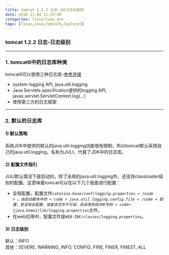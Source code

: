 ```yaml
---
title: tomcat 1.2.2 日志-JULI日志级别
date: 2016-11-04 11:24:00
categories: linux/java_env
tags: [linux,java,tomcat6,loglevel]
---
```

### tomcat 1.2.2 日志-日志级别

---

### 1. tomcat6中的日志库种类
tomcat6可以使用三种日志库-[参考连接](http://tomcat.apache.org/tomcat-6.0-doc/logging.html)
- system logging API, java.util.logging
- Java Servlets specification提供的logging API, javax.servlet.ServletContext.log(...)
- 使用第三方的日志框架  

---

### 2. 默认的日志库
#### 1) 默认策略
系统JDK中提供的默认的java.util.logging功能很有限制，所以tomcat默认采用自己的java.util.logging，名称为JULI，代替了JDK中的日志库。  

#### 2) 配置文件指引
JULI默认情况下是启动的，除了全局的java.util.logging外，还支持classloader级别的配置。这意味着tomcat可以在以下几个层面进行配置：
- 全局配置，配置文件<code>${catalina.base}/conf/logging.properties</code>。由启动脚本中的<code>java.util.logging.config.file</code>配置，若没有此配置，或者该文件不可读，则采用系统JRE中的<code>${java.home}/lib/logging.properties</code>文件。
- 在web应用中，配置文件是<code>WEB-INF/classes/logging.properties</code>。

#### 3) 日志级别
默认：INFO  
其他：SEVERE, WARNING, INFO, CONFIG, FINE, FINER, FINEST, ALL

